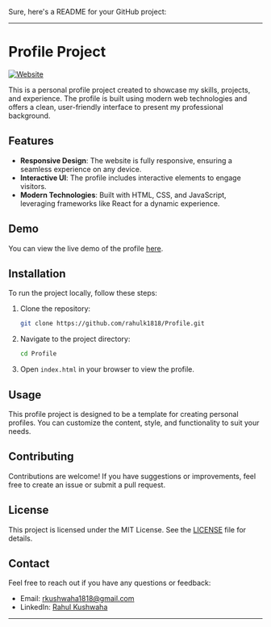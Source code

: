 Sure, here's a README for your GitHub project:

---

# Profile Project

[![Website](https://img.shields.io/website-up-down-green-red/https/rahulk1818.github.io/Profile.svg)](https://rahulk1818.github.io/Profile/)

This is a personal profile project created to showcase my skills, projects, and experience. The profile is built using modern web technologies and offers a clean, user-friendly interface to present my professional background.

## Features

- **Responsive Design**: The website is fully responsive, ensuring a seamless experience on any device.
- **Interactive UI**: The profile includes interactive elements to engage visitors.
- **Modern Technologies**: Built with HTML, CSS, and JavaScript, leveraging frameworks like React for a dynamic experience.

## Demo

You can view the live demo of the profile [here](https://rahulk1818.github.io/Profile/).

## Installation

To run the project locally, follow these steps:

1. Clone the repository:
   ```bash
   git clone https://github.com/rahulk1818/Profile.git
   ```
2. Navigate to the project directory:
   ```bash
   cd Profile
   ```
3. Open `index.html` in your browser to view the profile.

## Usage

This profile project is designed to be a template for creating personal profiles. You can customize the content, style, and functionality to suit your needs.

## Contributing

Contributions are welcome! If you have suggestions or improvements, feel free to create an issue or submit a pull request.

## License

This project is licensed under the MIT License. See the [LICENSE](LICENSE) file for details.

## Contact

Feel free to reach out if you have any questions or feedback:

- Email: [rkushwaha1818@gmail.com ](rkushwaha1818@gmail.com)
- LinkedIn: [Rahul Kushwaha](https://www.linkedin.com/in/rahul-kushwaha1818)

---
